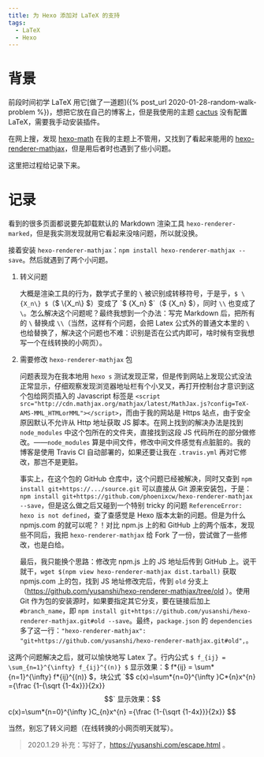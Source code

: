 ```yaml
---
title: 为 Hexo 添加对 LaTeX 的支持
tags:
  - LaTeX
  - Hexo
---
```


# 背景

前段时间初学 LaTeX 用它[做了一道题]({% post_url 2020-01-28-random-walk-problem %})，想把它放在自己的博客上，但是我使用的主题 [cactus](https://github.com/probberechts/hexo-theme-cactus) 没有配置 LaTeX，需要我手动安装插件。

在网上搜，发现 [hexo-math](https://github.com/hexojs/hexo-math) 在我的主题上不管用，又找到了看起来能用的 [hexo-renderer-mathjax](https://github.com/phoenixcw/hexo-renderer-mathjax)，但是用后者时也遇到了些小问题。

这里把过程给记录下来。

# 记录

看到的很多页面都说要先卸载默认的 Markdown 渲染工具 `hexo-renderer-marked`，但是我实测发现就用它看起来没啥问题，所以就没换。

接着安装 `hexo-renderer-mathjax`：`npm install hexo-renderer-mathjax --save`。然后就遇到了两个小问题。

1. 转义问题

   大概是渲染工具的行为，数学式子里的 `\` 被识别成转移符号，于是乎，`$ \{X_n\} $`（$ \\{X_n\\} $）变成了 `$ {X_n} $`（$ {X_n} $），同时 `\\` 也变成了 `\`。怎么解决这个问题呢？最终我想到一个办法：写完 Markdown 后，把所有的 `\` 替换成 `\\`（当然，这样有个问题，会把 Latex 公式外的普通文本里的 `\` 也给替换了，解决这个问题也不难：识别是否在公式内即可，啥时候有空我想写一个在线转换的小网页）。

2. 需要修改 `hexo-renderer-mathjax` 包

   问题表现为在我本地用 `hexo s` 测试发现正常，但是传到网站上发现公式没法正常显示，仔细观察发现浏览器地址栏有个小叉叉，再打开控制台才意识到这个包给网页插入的 Javascript 标签是 `<script src="http://cdn.mathjax.org/mathjax/latest/MathJax.js?config=TeX-AMS-MML_HTMLorMML"></script>`，而由于我的网站是 Https 站点，由于安全原因默认不允许从 Http 地址获取 JS 脚本。在网上找到的解决办法是找到 `node_modules` 中这个包所在的文件夹，直接找到这段 JS 代码所在的部分做修改。——`node_modules` 算是中间文件，修改中间文件感觉有点脏脏的。我的博客是使用 Travis CI 自动部署的，如果还要让我在 `.travis.yml` 再对它修改，那岂不是更脏。

   事实上，在这个包的 GitHub 仓库中，这个问题已经被解决，同时又查到 `npm install git+https://.../source.git` 可以直接从 Git 源来安装包，于是：`npm install git+https://github.com/phoenixcw/hexo-renderer-mathjax --save`，但是这么做之后又碰到一个特别 tricky 的问题 `ReferenceError: hexo is not defined`，查了查感觉是 Hexo 版本太新的问题。但是为什么 npmjs.com 的就可以呢？！对比 npm.js 上的和 GitHub 上的两个版本，发现些不同后，我把 `hexo-renderer-mathjax` 给 Fork 了一份，尝试做了一些修改，也是白给。

   最后，我只能换个思路：修改完 npm.js 上的 JS 地址后传到 GitHub 上。说干就干，`wget $(npm view hexo-renderer-mathjax dist.tarball)` 获取 npmjs.com 上的包，找到 JS 地址修改完后，传到 `old` 分支上（https://github.com/yusanshi/hexo-renderer-mathjax/tree/old ）。使用 Git 作为包的安装源时，如果要指定其它分支，要在链接后加上 `#branch_name`，即 `npm install git+https://github.com/yusanshi/hexo-renderer-mathjax.git#old --save`。最终，`package.json` 的 `dependencies` 多了这一行：`"hexo-renderer-mathjax": "git+https://github.com/yusanshi/hexo-renderer-mathjax.git#old",`。

这两个问题解决之后，就可以愉快地写 Latex 了。行内公式 `$ f_{ij} = \sum_{n=1}^{\infty} f_{ij}^{(n)} $` 显示效果：$ f*{ij} = \sum*{n=1}^{\infty} f*{ij}^{(n)} $，块公式 `$$ c(x)=\sum*{n=0}^{\infty }C*{n}x^{n} ={\frac {1-{\sqrt {1-4x}}}{2x}} $$` 显示效果：$$ c(x)=\sum*{n=0}^{\infty }C\_{n}x^{n} ={\frac {1-{\sqrt {1-4x}}}{2x}} $$

当然，别忘了转义问题（在线转换的小网页明天就写）。

> 2020.1.29 补充：写好了，https://yusanshi.com/escape.html 。
